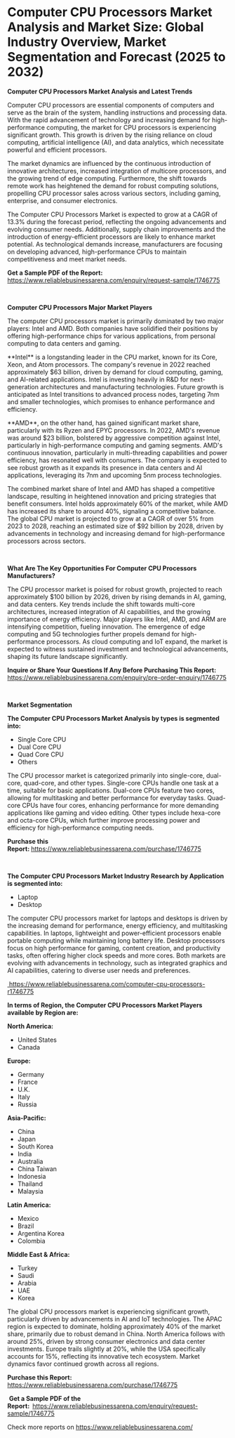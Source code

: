 <p><h1>Computer CPU Processors Market Analysis and Market Size: Global Industry Overview, Market Segmentation and Forecast (2025 to 2032)</h1></p><p><strong>Computer CPU Processors Market Analysis and Latest Trends</strong></p>
<p><p>Computer CPU processors are essential components of computers and serve as the brain of the system, handling instructions and processing data. With the rapid advancement of technology and increasing demand for high-performance computing, the market for CPU processors is experiencing significant growth. This growth is driven by the rising reliance on cloud computing, artificial intelligence (AI), and data analytics, which necessitate powerful and efficient processors.</p><p>The market dynamics are influenced by the continuous introduction of innovative architectures, increased integration of multicore processors, and the growing trend of edge computing. Furthermore, the shift towards remote work has heightened the demand for robust computing solutions, propelling CPU processor sales across various sectors, including gaming, enterprise, and consumer electronics.</p><p>The Computer CPU Processors Market is expected to grow at a CAGR of 13.3% during the forecast period, reflecting the ongoing advancements and evolving consumer needs. Additionally, supply chain improvements and the introduction of energy-efficient processors are likely to enhance market potential. As technological demands increase, manufacturers are focusing on developing advanced, high-performance CPUs to maintain competitiveness and meet market needs.</p></p>
<p><strong>Get a Sample PDF of the Report:&nbsp;</strong> <a href="https://www.reliablebusinessarena.com/enquiry/request-sample/1746775?utm_campaign=3272&utm_medium=2&utm_source=Github&utm_content=ia&utm_term=06042025&utm_id=computer-cpu-processors">https://www.reliablebusinessarena.com/enquiry/request-sample/1746775</a></p>
<p>&nbsp;</p>
<p><strong>Computer CPU Processors Major Market Players</strong></p>
<p><p>The computer CPU processors market is primarily dominated by two major players: Intel and AMD. Both companies have solidified their positions by offering high-performance chips for various applications, from personal computing to data centers and gaming.</p><p>**Intel** is a longstanding leader in the CPU market, known for its Core, Xeon, and Atom processors. The company's revenue in 2022 reached approximately $63 billion, driven by demand for cloud computing, gaming, and AI-related applications. Intel is investing heavily in R&D for next-generation architectures and manufacturing technologies. Future growth is anticipated as Intel transitions to advanced process nodes, targeting 7nm and smaller technologies, which promises to enhance performance and efficiency.</p><p>**AMD**, on the other hand, has gained significant market share, particularly with its Ryzen and EPYC processors. In 2022, AMD's revenue was around $23 billion, bolstered by aggressive competition against Intel, particularly in high-performance computing and gaming segments. AMD's continuous innovation, particularly in multi-threading capabilities and power efficiency, has resonated well with consumers. The company is expected to see robust growth as it expands its presence in data centers and AI applications, leveraging its 7nm and upcoming 5nm process technologies.</p><p>The combined market share of Intel and AMD has shaped a competitive landscape, resulting in heightened innovation and pricing strategies that benefit consumers. Intel holds approximately 60% of the market, while AMD has increased its share to around 40%, signaling a competitive balance. The global CPU market is projected to grow at a CAGR of over 5% from 2023 to 2028, reaching an estimated size of $92 billion by 2028, driven by advancements in technology and increasing demand for high-performance processors across sectors.</p></p>
<p>&nbsp;</p>
<p><strong>What Are The Key Opportunities For Computer CPU Processors Manufacturers?</strong></p>
<p><p>The CPU processor market is poised for robust growth, projected to reach approximately $100 billion by 2026, driven by rising demands in AI, gaming, and data centers. Key trends include the shift towards multi-core architectures, increased integration of AI capabilities, and the growing importance of energy efficiency. Major players like Intel, AMD, and ARM are intensifying competition, fueling innovation. The emergence of edge computing and 5G technologies further propels demand for high-performance processors. As cloud computing and IoT expand, the market is expected to witness sustained investment and technological advancements, shaping its future landscape significantly.</p></p>
<p><strong>Inquire or Share Your Questions If Any Before Purchasing This Report:</strong> <a href="https://www.reliablebusinessarena.com/enquiry/pre-order-enquiry/1746775?utm_campaign=3272&utm_medium=2&utm_source=Github&utm_content=ia&utm_term=06042025&utm_id=computer-cpu-processors">https://www.reliablebusinessarena.com/enquiry/pre-order-enquiry/1746775</a></p>
<p>&nbsp;</p>
<p><strong>Market Segmentation</strong></p>
<p><strong>The Computer CPU Processors Market Analysis by types is segmented into:</strong></p>
<p><ul><li>Single Core CPU</li><li>Dual Core CPU</li><li>Quad Core CPU</li><li>Others</li></ul></p>
<p><p>The CPU processor market is categorized primarily into single-core, dual-core, quad-core, and other types. Single-core CPUs handle one task at a time, suitable for basic applications. Dual-core CPUs feature two cores, allowing for multitasking and better performance for everyday tasks. Quad-core CPUs have four cores, enhancing performance for more demanding applications like gaming and video editing. Other types include hexa-core and octa-core CPUs, which further improve processing power and efficiency for high-performance computing needs.</p></p>
<p><strong>Purchase this Report:&nbsp;</strong><a href="https://www.reliablebusinessarena.com/purchase/1746775?utm_campaign=3272&utm_medium=2&utm_source=Github&utm_content=ia&utm_term=06042025&utm_id=computer-cpu-processors">https://www.reliablebusinessarena.com/purchase/1746775</a></p>
<p>&nbsp;</p>
<p><strong>The Computer CPU Processors Market Industry Research by Application is segmented into:</strong></p>
<p><ul><li>Laptop</li><li>Desktop</li></ul></p>
<p><p>The computer CPU processors market for laptops and desktops is driven by the increasing demand for performance, energy efficiency, and multitasking capabilities. In laptops, lightweight and power-efficient processors enable portable computing while maintaining long battery life. Desktop processors focus on high performance for gaming, content creation, and productivity tasks, often offering higher clock speeds and more cores. Both markets are evolving with advancements in technology, such as integrated graphics and AI capabilities, catering to diverse user needs and preferences.</p></p>
<p><a href="https://www.reliablebusinessarena.com/computer-cpu-processors-r1746775?utm_campaign=3272&utm_medium=2&utm_source=Github&utm_content=ia&utm_term=06042025&utm_id=computer-cpu-processors">&nbsp;https://www.reliablebusinessarena.com/computer-cpu-processors-r1746775</a></p>
<p><strong>In terms of Region, the Computer CPU Processors Market Players available by Region are:</strong></p>
<p>
    <p> <strong> North America: </strong>
        <ul>
            <li>United States</li>
            <li>Canada</li>
        </ul>
        </p> 
    <p> <strong> Europe: </strong>
        <ul>
            <li>Germany</li>
            <li>France</li>
            <li>U.K.</li>
            <li>Italy</li>
            <li>Russia</li>
        </ul>
        </p> 
    <p> <strong> Asia-Pacific: </strong>
        <ul>
            <li>China</li>
            <li>Japan</li>
            <li>South Korea</li>
            <li>India</li>
            <li>Australia</li>
            <li>China Taiwan</li>
            <li>Indonesia</li>
            <li>Thailand</li>
            <li>Malaysia</li>
        </ul>
        </p> 
    <p> <strong> Latin America: </strong>
        <ul>
            <li>Mexico</li>
            <li>Brazil</li>
            <li>Argentina Korea</li>
            <li>Colombia</li>
        </ul>
        </p> 
    <p> <strong> Middle East & Africa: </strong>
        <ul>
            <li>Turkey</li>
            <li>Saudi</li>
            <li>Arabia</li>
            <li>UAE</li>
            <li>Korea</li>
        </ul>
    </p>
    </p>
<p><p>The global CPU processors market is experiencing significant growth, particularly driven by advancements in AI and IoT technologies. The APAC region is expected to dominate, holding approximately 40% of the market share, primarily due to robust demand in China. North America follows with around 25%, driven by strong consumer electronics and data center investments. Europe trails slightly at 20%, while the USA specifically accounts for 15%, reflecting its innovative tech ecosystem. Market dynamics favor continued growth across all regions.</p></p>
<p><strong>Purchase this Report: </strong><a href="https://www.reliablebusinessarena.com/purchase/1746775?utm_campaign=3272&utm_medium=2&utm_source=Github&utm_content=ia&utm_term=06042025&utm_id=computer-cpu-processors">https://www.reliablebusinessarena.com/purchase/1746775</a></p>
<p>&nbsp;<strong>Get a Sample PDF of the Report:&nbsp;&nbsp;</strong><a href="https://www.reliablebusinessarena.com/enquiry/request-sample/1746775?utm_campaign=3272&utm_medium=2&utm_source=Github&utm_content=ia&utm_term=06042025&utm_id=computer-cpu-processors">https://www.reliablebusinessarena.com/enquiry/request-sample/1746775</a></p>
<p><strong></strong></p>
<p>Check more reports on <a href="https://www.reliablebusinessarena.com/?utm_campaign=3272&utm_medium=2&utm_source=Github&utm_content=ia&utm_term=06042025&utm_id=computer-cpu-processors">https://www.reliablebusinessarena.com/</a></p>